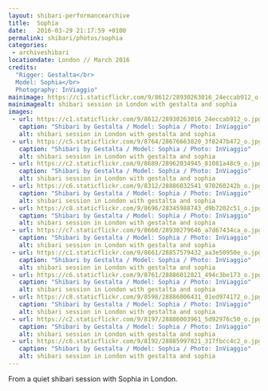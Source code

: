 ```yaml
---
layout: shibari-performancearchive
title:  Sophia
date:   2016-03-29 21:17:59 +0100
permalink: shibari/photos/sophia
categories:
 - archiveshibari
locationdate: London // March 2016
credits:
  "Rigger: Gestalta</br>
  Model: Sophia</br>
  Photography: InViaggio"
mainimage: https://c1.staticflickr.com/9/8612/28930263016_24eccab912_o.jpg
mainimagealt: shibari session in London with gestalta and sophia
images:
 - url: https://c1.staticflickr.com/9/8612/28930263016_24eccab912_o.jpg
   caption: "Shibari by Gestalta / Model: Sophia / Photo: InViaggio"
   alt: shibari session in London with gestalta and sophia
 - url: https://c5.staticflickr.com/9/8764/28676663820_3f8247b472_o.jpg
   caption: "Shibari by Gestalta / Model: Sophia / Photo: InViaggio"
   alt: shibari session in London with gestalta and sophia
 - url: https://c2.staticflickr.com/9/8689/28962034945_81081a48c9_o.jpg
   caption: "Shibari by Gestalta / Model: Sophia / Photo: InViaggio"
   alt: shibari session in London with gestalta and sophia
 - url: https://c6.staticflickr.com/9/8312/28886032541_970260242b_o.jpg
   caption: "Shibari by Gestalta / Model: Sophia / Photo: InViaggio"
   alt: shibari session in London with gestalta and sophia
 - url: https://c8.staticflickr.com/9/8696/28345988743_d9b7202c51_o.jpg
   caption: "Shibari by Gestalta / Model: Sophia / Photo: InViaggio"
   alt: shibari session in London with gestalta and sophia
 - url: https://c7.staticflickr.com/9/8660/28930279646_a7d67434ca_o.jpg
   caption: "Shibari by Gestalta / Model: Sophia / Photo: InViaggio"
   alt: shibari session in London with gestalta and sophia
 - url: https://c1.staticflickr.com/9/8661/28857579432_aa3e50950e_o.jpg
   caption: "Shibari by Gestalta / Model: Sophia / Photo: InViaggio"
   alt: shibari session in London with gestalta and sophia
 - url: https://c6.staticflickr.com/9/8761/28886012821_494c3be173_o.jpg
   caption: "Shibari by Gestalta / Model: Sophia / Photo: InViaggio"
   alt: shibari session in London with gestalta and sophia
 - url: https://c8.staticflickr.com/9/8598/28886006431_01ed974172_o.jpg
   caption: "Shibari by Gestalta / Model: Sophia / Photo: InViaggio"
   alt: shibari session in London with gestalta and sophia
 - url: https://c2.staticflickr.com/9/8197/28886003961_5d92976c50_o.jpg
   caption: "Shibari by Gestalta / Model: Sophia / Photo: InViaggio"
   alt: shibari session in London with gestalta and sophia
 - url: https://c6.staticflickr.com/9/8192/28885997821_317fbcc4c2_o.jpg
   caption: "Shibari by Gestalta / Model: Sophia / Photo: InViaggio"
   alt: shibari session in London with gestalta and sophia
---
```

From a quiet shibari session with Sophia in London.
